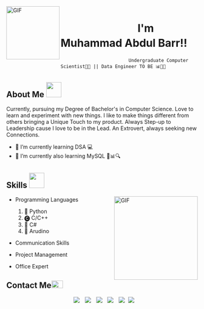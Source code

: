   <img align="left" top="500" height="140" width="140" alt="GIF" src="https://user-images.githubusercontent.com/113469229/230985796-5f22cb5d-e112-425b-823d-e84c649b612b.gif">
</a>

<div text-align="left" top="500">
	
<h1  style="line-height:1.4"> &emsp;&emsp;&emsp;&emsp;&emsp;&emsp;&emsp; I'm <b>Muhammad Abdul Barr</a>!!</b></h1>

                             Undergraduate Computer Scientist👨‍🎓 || Data Engineer TO BE 📊👨‍💻
</div>

<h2> About Me <img src="https://user-images.githubusercontent.com/113469229/231114918-d14fc03d-30a3-43c7-a291-3550f18e1e62.gif" bottom="0px" width="40" height="40" style="margin-right: 10px;"> </h2>


Currently, pursuing my Degree of Bachelor's in Computer Science. Love to learn and experiment with new things. I like to make things different from others bringing a Unique Touch to my product. Always Step-up to Leadership cause I love to be in the Lead. An Extrovert, always seeking new Connections.

- 🌱 I’m currently learning DSA 💻
- 🌱 I’m currently also learning MySQL 💾📊🔍

<h2> Skills <img src="https://user-images.githubusercontent.com/113469229/231116392-2cb1267e-3188-4c9d-96de-850d79f3d05d.gif" bottom="0px" width="40" height="40" style="margin-right: 10px;"> </h2>
<img align="right" height ="220" width= "220" alt="GIF" src="https://user-images.githubusercontent.com/113469229/231003273-5493ecc1-d13b-4ccb-85df-32d08e704805.gif">

<p margin: 25px 50px 75px;>

- Programming Languages
  1. 🐍 Python 
  2. 🅒  C/C++
  3. 🔶 C#
  4. 🤖 Arudino
- Communication Skills
- Project Management
- Office Expert

	</p>
	
<h2> Contact Me<img src="https://user-images.githubusercontent.com/113469229/231109114-d3d8f883-815f-4154-9e3c-8c4f7a53cd94.gif" width="30" height="20" style="margin-right: 10px;"> </h2>

<p align="center">
        <a style="margin-left: 10px;"  target="_blank" href="https://www.linkedin.com/in/muhammad-abdul-barr">
          <img src="https://img.icons8.com/doodle/40/000000/linkedin--v2.png"></a>
	<a style="margin-left: 10px;" target="_blank" href="https://mail.google.com/mail/u/0/?fs=1&to=malickbarr@outlook.com&tf=cm">
			<img src="https://img.icons8.com/doodle/1x/gmail--v2.png"></a>
        <a style="margin-left: 10px;" target="_blank" href="https://instagram.com/malick.barr">
			<img src="https://img.icons8.com/doodle/40/000000/instagram-new--v2.png"></a>
		<a style="margin-left: 10px;" target="_blank" href="https://twitter.com/malick_barr_">
			<img src="https://img.icons8.com/doodle/1x/twitter-squared--v2.png" ></a>
		<a style="margin-left: 10px;" target="_blank" href="https://www.youtube.com/channel/UC98VabdnXT6MkWdDZIPIUEQ?view_as=subscriber">
				<img src="https://img.icons8.com/doodle/1x/youtube--v2.png" ></a>
		<a style="margin-left: 5px;" target="_blank" href="https://www.facebook.com/malick.barr.3">
			<img src="https://img.icons8.com/doodle/1x/facebook--v2.png" ></a>
</p>

<!--
- 👯 I’m looking to collaborate on ...
- 🤔 I’m looking for help with ...
- 💬 Ask me about ...
- 📫 How to reach me: ...
- 😄 Pronouns: ...
<img src="https://img.icons8.com/plasticine/0.5x/resume.png" ></a>
- ⚡ Fun fact: ...
-->

